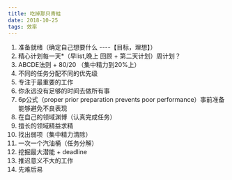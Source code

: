 ```yaml
---
title: 吃掉那只青蛙
date: 2018-10-25
tags: 效率
---
```


  1. 准备就绪（确定自己想要什么  ----【目标，理想】）
  2. 精心计划每一天*（早list,晚上 回顾  + 第二天计划）周计划？
  3. ABCDE法则  + 80/20  （集中精力到20%上）
  4. 不同的任务分配不同的优先级
  5. 专注于最重要的工作
  6. 你永远没有足够的时间去做所有事
  7. 6p公式（proper prior preparation prevents poor performance）事前准备能够避免不良表现
  8. 在自己的领域渊博（认真完成任务）
  9. 擅长的领域精益求精
  10. 找出弱项（集中精力清除） 
  11. 一次一个汽油桶（任务分解）
  12. 挖掘最大潜能 + deadline
  13. 推迟意义不大的工作
  14. 先难后易